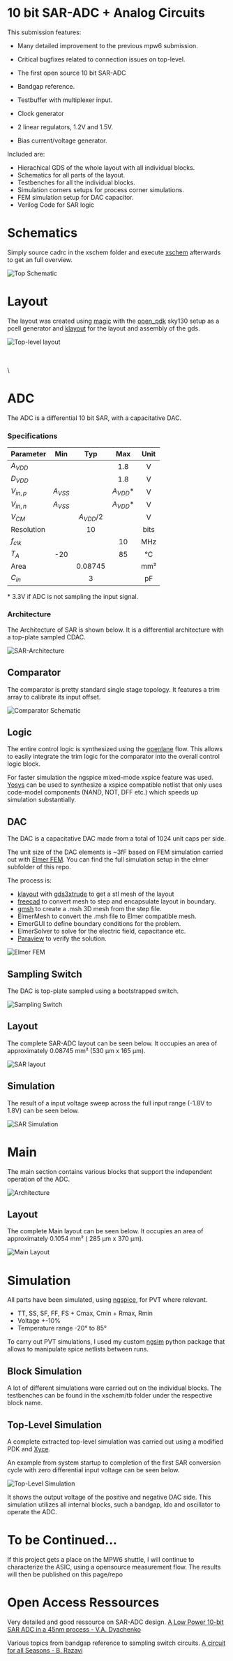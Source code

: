 # 10 bit SAR-ADC + Analog Circuits

This submission features:

- Many detailed improvement to the previous mpw6 submission. 
- Critical bugfixes related to connection issues on top-level.

- The first open source 10 bit SAR-ADC
- Bandgap reference.
- Testbuffer with multiplexer input.
- Clock generator
- 2 linear regulators, 1.2V and 1.5V.
- Bias current/voltage generator.


Included are:

- Hierachical GDS of the whole layout with all individual blocks.
- Schematics for all parts of the layout.
- Testbenches for all the individual blocks.
- Simulation corners setups for process corner simulations.
- FEM simulation setup for DAC capacitor.
- Verilog Code for SAR logic

# Schematics

Simply source cadrc in the xschem folder and execute 
[xschem](https://xschem.sourceforge.io/stefan/index.html) afterwards to get an full overview.

![Top Schematic](docs/pictures/xschem_top.png "Top Schematic")


# Layout

The layout was created using [magic](http://opencircuitdesign.com/magic) 
with the [open_pdk](https://github.com/RTimothyEdwards/open_pdks) sky130 setup as a pcell generator
and [klayout](https://www.klayout.de/) for the layout and assembly of the gds.

![Top-level layout](docs/pictures/top.png "Top-level layout")

 \
 \
 \ 
 
# ADC

The ADC is a differential 10 bit SAR, with a capacitative DAC.


### Specifications

| Parameter    | Min       | Typ           |  Max      | Unit |
|:-------------|:---------:|:-------------:|:---------:|:----:|
| $A_{VDD}$    |           |               | 1.8       | V    |
| $D_{VDD}$    |           |               | 1.8       | V    |
| $V_{in,p}$   | $A_{VSS}$ |               | $A_{VDD}$*| V    |
| $V_{in,n}$   | $A_{VSS}$ |               | $A_{VDD}$*| V    |
| $V_{CM}$     |           | $A_{VDD}$/2   |           | V    |
| Resolution   |           | 10            |           | bits |
| $f_{clk}$    |           |               | 10        | MHz  |
| $T_{A}$      | -20       |               | 85        | °C   |
| Area         |           | 0.08745       |           | mm²  |
| $C_{in}$     |           | 3             |           | pF   |

\*  3.3V if ADC is not sampling the input signal.


### Architecture

The Architecture of SAR is shown below. It is a differential
architecture with a top-plate sampled CDAC.

![SAR-Architecture](docs/pictures/sar_arch.png "SAR-Architecture")


## Comparator

The comparator is pretty standard single stage topology. It 
features a trim array to calibrate its input offset.

![Comparator Schematic](docs/pictures/comparator.png "Comparator architecture")


## Logic

The entire control logic is synthesized using the [openlane](https://github.com/The-OpenROAD-Project/OpenLane) flow.
This allows to easily integrate the trim logic for the 
comparator into the overall control logic block.

For faster simulation the ngspice mixed-mode xspice feature was used.
[Yosys](https://github.com/YosysHQ/yosys) can be used to synthesize a xspice 
compatible netlist that only uses code-model components (NAND, NOT, DFF etc.) 
which speeds up simulation substantially.

## DAC

The DAC is a capacitative DAC made from a total of 1024 unit caps
per side.

The unit size of the DAC elements is ~3fF based on FEM simulation carried out
with [Elmer FEM](https://github.com/ElmerCSC/elmerfem).
You can find the full simulation setup in the elmer subfolder of this repo.

The process is:

- [klayout](https://www.klayout.de/) with [gds3xtrude](https://codeberg.org/tok/gds3xtrude) to get a stl mesh of the layout
- [freecad](https://www.freecadweb.org/) to convert mesh to step and encapsulate layout in boundary.
- [gmsh](https://gmsh.info/) to create a .msh 3D mesh from the step file.
- ElmerMesh to convert the .msh file to Elmer compatible mesh.
- ElmerGUI to define boundary conditions for the problem.
- ElmerSolver to solve for the electric field, capacitance etc.
- [Paraview](https://www.paraview.org/) to verify the solution.

![Elmer FEM](docs/pictures/mom_fem.png "DAC Section for Elmer FEM simulation")


## Sampling Switch

The DAC is top-plate sampled using a bootstrapped switch.

![Sampling Switch](docs/pictures/bssw.png "Sampling Switch")


## Layout

The complete SAR-ADC layout can be seen below. It occupies an area of approximately
0.08745 mm² (530 μm x 165 μm).

![SAR layout](docs/pictures/sar_layout.png "SAR layout")


## Simulation

The result of a input voltage sweep across the full input range (-1.8V to 1.8V) can be seen below.

![SAR Simulation](docs/pictures/sar_simulation.png "SAR Simulation")

# Main

The main section contains various blocks that support the independent operation 
of the ADC.

![Architecture](docs/pictures/arch.png "Overall design architecture")


## Layout

The complete Main layout can be seen below. It occupies an area of approximately
0.1054 mm² ( 285 μm x 370 μm).

![Main Layout](docs/pictures/main_layout.png "Layout of the Main block")


# Simulation

All parts have been simulated, using [ngspice](http://ngspice.sourceforge.net/), for PVT where relevant.

- TT, SS, SF, FF, FS + Cmax, Cmin + Rmax, Rmin
- Voltage +-10%
- Temperature range -20° to 85°

To carry out PVT simulations, I used my custom [ngsim](https://github.com/chrische-xx/ngsim) 
python package that allows to manipulate spice netlists between runs. 


## Block Simulation

A lot of different simulations were carried out on the individual blocks. 
The testbenches can be found in the xschem/tb folder under the respective
block name.

## Top-Level Simulation

A complete extracted top-level simulation was carried out using a modified
PDK and [Xyce](https://github.com/Xyce/Xyce).

An example from system startup to completion of the first SAR conversion cycle
with zero differential input voltage can be seen below.

![Top-Level Simulation](docs/pictures/top_sim.png "Top-Level Simulation")

It shows the output voltage of the positive and negative DAC side.
This simulation utilizes all internal blocks, such a bandgap, ldo and oscillator
to operate the ADC.


# To be Continued...

If this project gets a place on the MPW6 shuttle, I will continue
to characterize the ASIC, using a opensource measurement flow.
The results will then be published on this page/repo


# Open Access Ressources

Very detailed and good ressource on SAR-ADC design.
[A Low Power 10-bit SAR ADC in a 45nm process - V.A. Dyachenko](https://repository.tudelft.nl/islandora/object/uuid:407e656f-30b6-4694-a7b3-19631892ceea/datastream/OBJ/download)

Various topics from bandgap reference to sampling switch circuits.
[A circuit for all Seasons - B. Razavi](https://www.seas.ucla.edu/brweb/journal.html)


